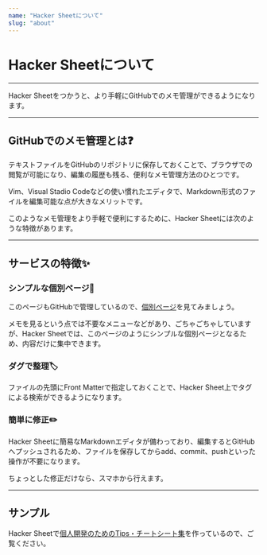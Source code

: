 ```yaml
---
name: "Hacker Sheetについて"
slug: "about"
---
```


# Hacker Sheetについて

***

Hacker Sheetをつかうと、より手軽にGitHubでのメモ管理ができるようになります。

***

## GitHubでのメモ管理とは❓

テキストファイルをGitHubのリポジトリに保存しておくことで、ブラウザでの閲覧が可能になり、編集の履歴も残る、便利なメモ管理方法のひとつです。

Vim、Visual Stadio Codeなどの使い慣れたエディタで、Markdown形式のファイルを編集可能な点が大きなメリットです。

このようなメモ管理をより手軽で便利にするために、Hacker Sheetには次のような特徴があります。

***

## サービスの特徴✨

### シンプルな個別ページ📄

このページもGitHubで管理しているので、[個別ページ](https://github.com/naopoyo/hackersheet-docs/blob/main/aboud.md)を見てみましょう。

メモを見るという点では不要なメニューなどがあり、ごちゃごちゃしていますが、Hacker Sheetでは、このページのようにシンプルな個別ページとなるため、内容だけに集中できます。

### ダグで整理🏷

ファイルの先頭にFront Matterで指定しておくことで、Hacker Sheet上でタグによる検索ができるようになります。

### 簡単に修正✏️

Hacker Sheetに簡易なMarkdownエディタが備わっており、編集するとGitHubへプッシュされるため、ファイルを保存してからadd、commit、pushといった操作が不要になります。

ちょっとした修正だけなら、スマホから行えます。

***

## サンプル

Hacker Sheetで[個人開発のためのTips・チートシート集](https://hackersheet.com/naopoyo)を作っているので、ご覧ください。


